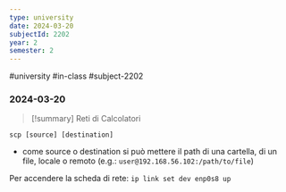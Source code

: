 ```yaml
---
type: university
date: 2024-03-20
subjectId: 2202
year: 2
semester: 2
---
```

#university #in-class #subject-2202
### 2024-03-20
> [!summary] Reti di Calcolatori

```
scp [source] [destination]
```
- come source o destination si può mettere il path di una cartella, di un file, locale o remoto (e.g.: `user@192.168.56.102:/path/to/file`)

Per accendere la scheda di rete: `ip link set dev enp0s8 up`
